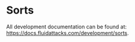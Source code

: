 <!--
SPDX-FileCopyrightText: 2022 Fluid Attacks <development@fluidattacks.com>

SPDX-License-Identifier: MPL-2.0
-->

# Sorts

All development documentation
can be found at:
<https://docs.fluidattacks.com/development/sorts>.
